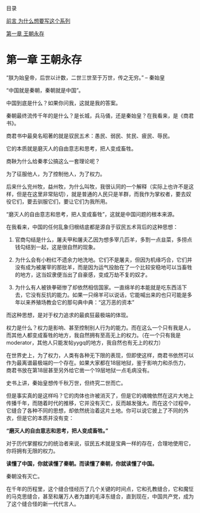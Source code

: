 目录

[前言 为什么想要写这个系列]()

[第一章 王朝永存](https://github.com/AllSparkProject/AllSpark/blob/main/QinDynasty/CN/%E3%80%8A%E4%B8%87%E4%B8%96%E7%A7%A6%E6%9C%9D%20-%20%E4%B8%AD%E5%9B%BD%E7%9A%84%E9%97%AE%E9%A2%98%E6%A0%B9%E6%BA%90%E3%80%8B%20-%20%E7%AC%AC%E4%B8%80%E7%AB%A0%20-%20%E7%8E%8B%E6%9C%9D%E6%B0%B8%E5%AD%98.md)


# 第一章 王朝永存
“朕为始皇帝，后世以计数，二世三世至于万世，传之无穷。” – 秦始皇

“中国就是秦朝，秦朝就是中国”。

中国到底是什么？如果你问我，这就是我的答案。

秦朝最终流传千年的是什么？是长城，兵马俑，还是秦始皇？在我看来，是《商君书》。

商君书中最臭名昭著的就是驭民五术：愚民、弱民、贫民、疲民、辱民。

它的本质就是磨灭人的自由意志和思考，把人变成畜牲。

商鞅为什么给秦孝公搞这么一套理论呢？

为了征服他人，为了控制他人，为了权力。

后来什么兖州牧，益州牧，为什么叫牧，我很认同的一个解释（实际上也许不是这样，但是在这里非常贴切），就是普通的人民只是羊群，而我作为掌权者，要去奴役它们，要去驯服它们，要让它们为我所用。

“磨灭人的自由意志和思考，把人变成畜牲”，这就是中国问题的根本来源。

在我看来，中国的任何乱象归根结底都是源自于驭民五术背后的这种思想：

1. 官商勾结是什么，屠夫甲和屠夫乙因为想多宰几匹羊，多割一点韭菜，多捞点钱勾结到一起，这是很自然的现象。

2. 为什么会有小粉红不遗余力地洗地。它们不是屠夫，但因为机缘巧合，它们并没有成为被屠宰的那批羊，而是因为运气投胎在了一个比较安稳地可以当畜牲的地方，这当奴隶便当出了自豪感，变成万劫不复的奴才。

3. 为什么有人被铁拳砸惨了却依然相信国家。一直绵羊的本能就是吃东西活下去，它没有反抗的能力。如果一只绵羊可以说话，它能喊出来的也只可能是多年以来养殖场教会它的那句典中典：“这万恶的资本”

而这种思想，是对于权力追求的最疯狂最极端的体现。

权力是什么？权力是影响、甚至控制别人行为的能力。而在这么一个只有我是人，而其他人都变成畜牲的地方，我自然拥有至高无上的权力。（在一个只有我是moderator，其他人只能发帖yygq的地方，我自然也有无上的权力）

在世界史上，为了权力，人类有各种无下限的表现，但即使这样，商君书依然可以作为最离谱最极端的一个存在。如果大家都在18层地狱，鉴于影响力和杀伤力，商君书放在第18层甚至另外给它凿一个19层地狱一点毛病没有。

史书上讲，秦始皇想传千秋万世，但终究二世而亡。

但是事实真的是这样吗？它的肉体也许被消灭了，但是它的魂魄依然在这片大地上传播千年，而随着时代的推移，它并没有灭亡，反而越发强大。而在这个过程中，它缝合了各种不同的思想，却依然统治着这片土地。你可以说它披上了不同的外衣，但是它的本质并没有变：

**“磨灭人的自由意志和思考，把人变成畜牲。”**

对于历代掌握权力的统治者来说，驭民五术就是宝典一样的存在，合理地使用它，你将拥有无限的权力。

**读懂了中国，你就读懂了秦朝。而读懂了秦朝，你就读懂了中国。**

秦朝没有灭亡。

在千年的历程里，这个缝合怪经历了几个关键的时间点，它和孔教缝合，它和魔怔的马克思缝合，甚至和屠万人者为雄的毛泽东缝合，直到现在，中国共产党，成为了这个缝合怪的新一代代言人。
